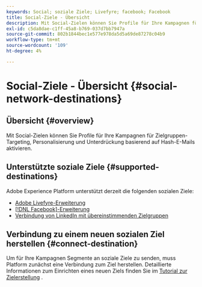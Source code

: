 ```yaml
---
keywords: Social; soziale Ziele; Livefyre; facebook; Facebook
title: Social-Ziele - Übersicht
description: Mit Social-Zielen können Sie Profile für Ihre Kampagnen für Zielgruppen-Targeting, Personalisierung und Unterdrückung basierend auf Hash-E-Mails aktivieren.
exl-id: c5da8dae-c1ff-45a8-b769-037d7bb7947a
source-git-commit: 802b1844bec1e577e978da5d5a69de87278c04b9
workflow-type: tm+mt
source-wordcount: '109'
ht-degree: 4%

---
```


# Social-Ziele - Übersicht {#social-network-destinations}

## Übersicht {#overview}

Mit Social-Zielen können Sie Profile für Ihre Kampagnen für Zielgruppen-Targeting, Personalisierung und Unterdrückung basierend auf Hash-E-Mails aktivieren.

## Unterstützte soziale Ziele {#supported-destinations}

Adobe Experience Platform unterstützt derzeit die folgenden sozialen Ziele:

* [Adobe Livefyre-Erweiterung](adobe-livefyre.md)
* [[!DNL Facebook]-Erweiterung ](facebook.md)
* [Verbindung von LinkedIn mit übereinstimmenden Zielgruppen](linkedin.md)

## Verbindung zu einem neuen sozialen Ziel herstellen {#connect-destination}

Um für Ihre Kampagnen Segmente an soziale Ziele zu senden, muss Platform zunächst eine Verbindung zum Ziel herstellen. Detaillierte Informationen zum Einrichten eines neuen Ziels finden Sie im [Tutorial zur Zielerstellung](../../ui/connect-destination.md) .